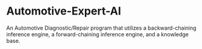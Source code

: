 # Automotive-Expert-AI
An Automotive Diagnostic/Repair program that utilizes a backward-chaining inference engine, a forward-chaining inference engine, and a knowledge base.  
